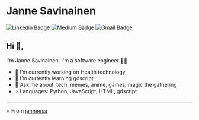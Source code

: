 # Janne Savinainen
[![Linkedin Badge](https://img.shields.io/badge/-savinainen-blue?style=flat-square&logo=Linkedin&logoColor=white&link=https://www.linkedin.com/in/kunalraghav/)](https://www.linkedin.com/in/kunalraghav/) [![Medium Badge](https://img.shields.io/badge/-@KunalRaghav-03a57a?style=flat-square&labelColor=000000&logo=Medium&link=https://medium.com/@KunalRaghav/)](https://medium.com/@KunalRaghav/)
[![Gmail Badge](https://img.shields.io/badge/-kraghav123@gmail.com-c14438?style=flat-square&logo=Gmail&logoColor=white&link=mailto:kraghav123@gmail.com)](mailto:kraghav123@gmail.com)

## Hi 👋, 
I'm Janne Savinainen, I'm a software engineer 👨‍💻

- 🔭 I’m currently working on Health technology
- 🌱 I’m currently learning gdscript
- 💬 Ask me about: tech, memes, anime, games, magic the gathering
-  ⚡ Languages: Python, JavaScript, HTML, gdscript


---
⭐️ From [janneesa](https://github.com/janneesa)
